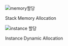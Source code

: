 ![memory할당](https://user-images.githubusercontent.com/80191904/110233818-fd20a200-7f69-11eb-9583-bb09b953d865.png)


Stack Memory Allocation

![instance 할당](https://gitlab.com/easyspubjava/javacoursework/-/raw/master/Chapter2/2-05/img/heap.PNG)

Instance Dynamic Allocation
